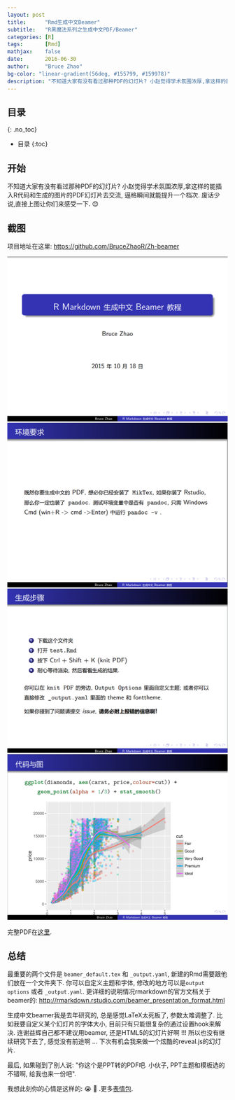 ```yaml
---
layout: post
title:      "Rmd生成中文Beamer"
subtitle:   "R黑魔法系列之生成中文PDF/Beamer"
categories: [R]
tags:       [Rmd]
mathjax:    false
date:       2016-06-30
author:     "Bruce Zhao"
bg-color: "linear-gradient(56deg, #155799, #159978)"
description: "不知道大家有没有看过那种PDF的幻灯片? 小赵觉得学术氛围浓厚,拿这样的能插入R代码和生成的图片的PDF幻灯片去交流,逼格瞬间就能提升一个档次.废话少说,直接上图让你们来感受一下. :smirk: "
---
```



## 目录
{: .no_toc}

* 目录
{:toc}

## 开始

不知道大家有没有看过那种PDF的幻灯片? 小赵觉得学术氛围浓厚,拿这样的能插入R代码和生成的图片的PDF幻灯片去交流, 逼格瞬间就能提升一个档次. 废话少说,直接上图让你们来感受一下. :blush:

## 截图

项目地址在这里: <https://github.com/BruceZhaoR/Zh-beamer>

![img1](/img/post/beamer/beamer1.png)
![img2](/img/post/beamer/beamer2.png)
![img3](/img/post/beamer/beamer3.png)
![img4](/img/post/beamer/beamer4.png)

完整PDF在[这里](https://rawgit.com/BruceZhaoR/Zh-beamer/master/test.pdf).

## 总结

最重要的两个文件是 `beamer_default.tex` 和 `_output.yaml`, 新建的Rmd需要跟他们放在一个文件夹下. 你可以自定义主题和字体, 修改的地方可以是`output options` 或者 `_output.yaml`. 更详细的说明情况rmarkdown的官方文档关于beamer的: <http://rmarkdown.rstudio.com/beamer_presentation_format.html>

生成中文beamer我是去年研究的, 总是感觉LaTeX太死板了, 参数太难调整了. 比如我要自定义某个幻灯片的字体大小, 目前只有只能很复杂的通过设置hook来解决. 连谢益辉自己都不建议用beamer, 还是HTML5的幻灯片好啊 !!! 所以也没有继续研究下去了, 感觉没有前途啊 ... 下次有机会我来做一个炫酷的reveal.js的幻灯片.

最后, 如果碰到了别人说: "你这个是PPT转的PDF吧. 小伙子, PPT主题和模板选的不错啊, 给我也来一份吧". 

我想此刻你的心情是这样的: :sob: :new_moon_with_face: .更多[表情包](http://www.emoji-cheat-sheet.com/).
